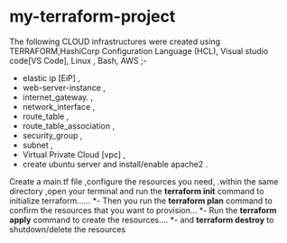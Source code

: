 # my-terraform-project

The following CLOUD infrastructures were created using TERRAFORM,HashiCorp Configuration Language (HCL), Visual studio code[VS Code], Linux , Bash, AWS ;-

* elastic ip [EiP]  , 
* web-server-instance  , 
* internet_gateway. , 
* network_interface  , 
* route_table  , 
* route_table_association  , 
* security_group  , 
* subnet  , 
* Virtual Private Cloud [vpc]  , 
* create ubuntu server and install/enable apache2 .


Create a main.tf file ,configure the resources you need, .within the same directory ,open your terminal and run the **terraform init** command to initialize terraform......
*- Then you run the **terraform plan** command to confirm the resources that you want to provision...
*- Run the **terraform apply** command to create the resources....
*-  and **terraform destroy** to shutdown/delete the resources
